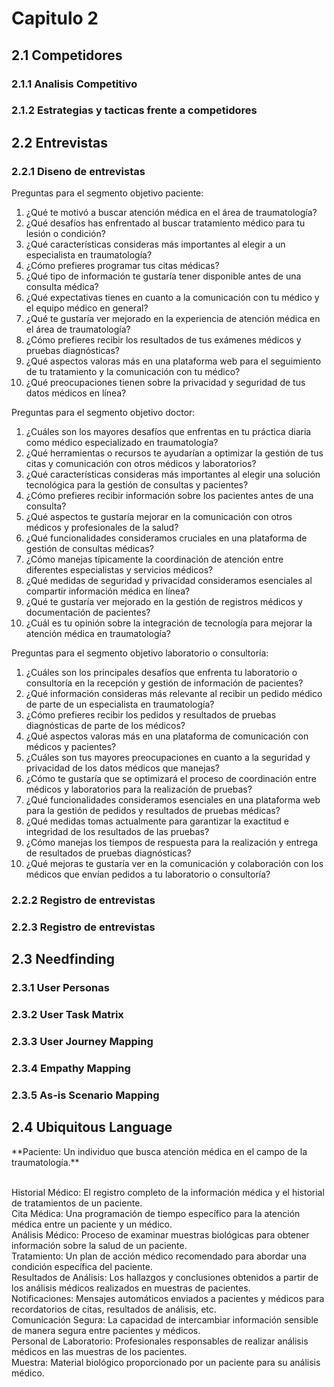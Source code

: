 # Capitulo 2
## 2.1 Competidores
### 2.1.1 Analisis Competitivo
### 2.1.2 Estrategias y tacticas frente a competidores
## 2.2 Entrevistas
### 2.2.1 Diseno de entrevistas

Preguntas para el segmento objetivo paciente:

1. ¿Qué te motivó a buscar atención médica en el área de traumatología?
2. ¿Qué desafíos has enfrentado al buscar tratamiento médico para tu lesión o condición?
3. ¿Qué características consideras más importantes al elegir a un especialista en traumatología?
4. ¿Cómo prefieres programar tus citas médicas?
5. ¿Qué tipo de información te gustaría tener disponible antes de una consulta médica?
6. ¿Qué expectativas tienes en cuanto a la comunicación con tu médico y el equipo médico en general?
7. ¿Qué te gustaría ver mejorado en la experiencia de atención médica en el área de traumatología?
8. ¿Cómo prefieres recibir los resultados de tus exámenes médicos y pruebas diagnósticas?
9. ¿Qué aspectos valoras más en una plataforma web para el seguimiento de tu tratamiento y la comunicación con tu médico?
10. ¿Qué preocupaciones tienen sobre la privacidad y seguridad de tus datos médicos en línea?

Preguntas para el segmento objetivo doctor:

1. ¿Cuáles son los mayores desafíos que enfrentas en tu práctica diaria como médico especializado en traumatología?
2. ¿Qué herramientas o recursos te ayudarían a optimizar la gestión de tus citas y comunicación con otros médicos y laboratorios?
3. ¿Qué características consideras más importantes al elegir una solución tecnológica para la gestión de consultas y pacientes?
4. ¿Cómo prefieres recibir información sobre los pacientes antes de una consulta?
5. ¿Qué aspectos te gustaría mejorar en la comunicación con otros médicos y profesionales de la salud?
6. ¿Qué funcionalidades consideramos cruciales en una plataforma de gestión de consultas médicas?
7. ¿Cómo manejas típicamente la coordinación de atención entre diferentes especialistas y servicios médicos?
8. ¿Qué medidas de seguridad y privacidad consideramos esenciales al compartir información médica en línea?
9. ¿Qué te gustaría ver mejorado en la gestión de registros médicos y documentación de pacientes?
10. ¿Cuál es tu opinión sobre la integración de tecnología para mejorar la atención médica en traumatología?

Preguntas para el segmento objetivo laboratorio o consultoría:

1. ¿Cuáles son los principales desafíos que enfrenta tu laboratorio o consultoría en la recepción y gestión de información de pacientes?
2. ¿Qué información consideras más relevante al recibir un pedido médico de parte de un especialista en traumatología?
3. ¿Cómo prefieres recibir los pedidos y resultados de pruebas diagnósticas de parte de los médicos?
4. ¿Qué aspectos valoras más en una plataforma de comunicación con médicos y pacientes?
5. ¿Cuáles son tus mayores preocupaciones en cuanto a la seguridad y privacidad de los datos médicos que manejas?
6. ¿Cómo te gustaría que se optimizará el proceso de coordinación entre médicos y laboratorios para la realización de pruebas?
7. ¿Qué funcionalidades consideramos esenciales en una plataforma web para la gestión de pedidos y resultados de pruebas médicas?
8. ¿Qué medidas tomas actualmente para garantizar la exactitud e integridad de los resultados de las pruebas?
9. ¿Cómo manejas los tiempos de respuesta para la realización y entrega de resultados de pruebas diagnósticas?
10. ¿Qué mejoras te gustaría ver en la comunicación y colaboración con los médicos que envían pedidos a tu laboratorio o consultoría?

### 2.2.2 Registro de entrevistas
### 2.2.3 Registro de entrevistas
## 2.3 Needfinding
### 2.3.1 User Personas
### 2.3.2 User Task Matrix 
### 2.3.3 User Journey Mapping 
### 2.3.4 Empathy Mapping
### 2.3.5 As-is Scenario Mapping
## 2.4 Ubiquitous Language

<p>**Paciente: Un individuo que busca atención médica en el campo de la traumatología.**</p>
<br>
Historial Médico: El registro completo de la información médica y el historial de tratamientos de un paciente.
<br>
Cita Médica: Una programación de tiempo específico para la atención médica entre un paciente y un médico.
<br>
Análisis Médico: Proceso de examinar muestras biológicas para obtener información sobre la salud de un paciente.
<br>
Tratamiento: Un plan de acción médico recomendado para abordar una condición específica del paciente.
<br>
Resultados de Análisis: Los hallazgos y conclusiones obtenidos a partir de los análisis médicos realizados en muestras de pacientes.
<br>
Notificaciones: Mensajes automáticos enviados a pacientes y médicos para recordatorios de citas, resultados de análisis, etc.
<br>
Comunicación Segura: La capacidad de intercambiar información sensible de manera segura entre pacientes y médicos.
<br>
Personal de Laboratorio: Profesionales responsables de realizar análisis médicos en las muestras de los pacientes.
<br>
Muestra: Material biológico proporcionado por un paciente para su análisis médico.
<br>
